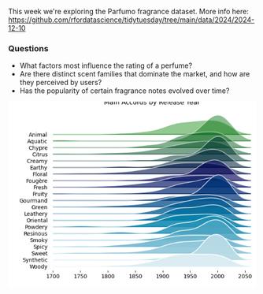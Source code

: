 This week we're exploring the Parfumo fragrance dataset. More info here: https://github.com/rfordatascience/tidytuesday/tree/main/data/2024/2024-12-10

### Questions

 -   What factors most influence the rating of a perfume?
 -   Are there distinct scent families that dominate the market, and how are they perceived by users?
 -   Has the popularity of certain fragrance notes evolved over time?


![Joyplot or ridgeline plot of main accords over time](main-accords-by-year.png) 



